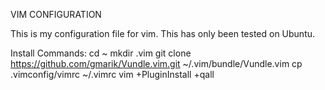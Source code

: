 VIM CONFIGURATION

This is my configuration file for vim. This has only been tested on Ubuntu.

Install Commands:
    cd ~
    mkdir .vim
    git clone https://github.com/gmarik/Vundle.vim.git ~/.vim/bundle/Vundle.vim
    cp .vimconfig/vimrc ~/.vimrc
    vim +PluginInstall +qall
